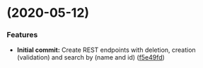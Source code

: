 #  (2020-05-12)


### Features

* **Initial commit:** Create REST endpoints with deletion, creation (validation) and search by (name and id) ([f5e49fd](https://github.com/PedroBarata/starwars-api/commit/f5e49fdcd5afa14fd037ed71386d7e28bfce99da))




